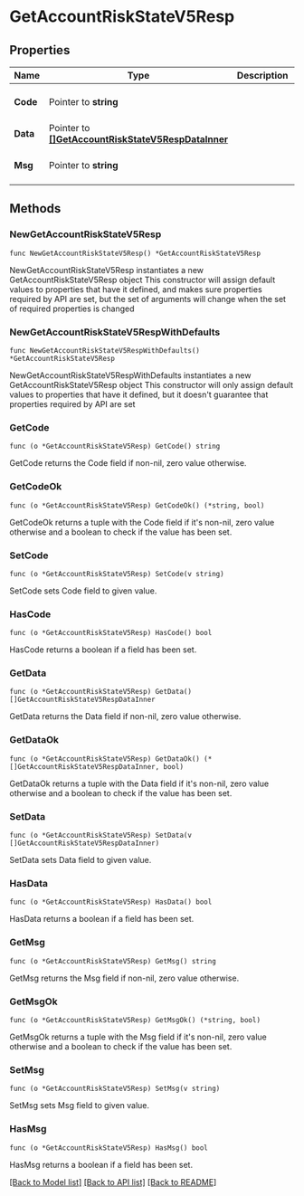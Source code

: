 # GetAccountRiskStateV5Resp

## Properties

Name | Type | Description | Notes
------------ | ------------- | ------------- | -------------
**Code** | Pointer to **string** |  | [optional] [default to ""]
**Data** | Pointer to [**[]GetAccountRiskStateV5RespDataInner**](GetAccountRiskStateV5RespDataInner.md) |  | [optional] 
**Msg** | Pointer to **string** |  | [optional] [default to ""]

## Methods

### NewGetAccountRiskStateV5Resp

`func NewGetAccountRiskStateV5Resp() *GetAccountRiskStateV5Resp`

NewGetAccountRiskStateV5Resp instantiates a new GetAccountRiskStateV5Resp object
This constructor will assign default values to properties that have it defined,
and makes sure properties required by API are set, but the set of arguments
will change when the set of required properties is changed

### NewGetAccountRiskStateV5RespWithDefaults

`func NewGetAccountRiskStateV5RespWithDefaults() *GetAccountRiskStateV5Resp`

NewGetAccountRiskStateV5RespWithDefaults instantiates a new GetAccountRiskStateV5Resp object
This constructor will only assign default values to properties that have it defined,
but it doesn't guarantee that properties required by API are set

### GetCode

`func (o *GetAccountRiskStateV5Resp) GetCode() string`

GetCode returns the Code field if non-nil, zero value otherwise.

### GetCodeOk

`func (o *GetAccountRiskStateV5Resp) GetCodeOk() (*string, bool)`

GetCodeOk returns a tuple with the Code field if it's non-nil, zero value otherwise
and a boolean to check if the value has been set.

### SetCode

`func (o *GetAccountRiskStateV5Resp) SetCode(v string)`

SetCode sets Code field to given value.

### HasCode

`func (o *GetAccountRiskStateV5Resp) HasCode() bool`

HasCode returns a boolean if a field has been set.

### GetData

`func (o *GetAccountRiskStateV5Resp) GetData() []GetAccountRiskStateV5RespDataInner`

GetData returns the Data field if non-nil, zero value otherwise.

### GetDataOk

`func (o *GetAccountRiskStateV5Resp) GetDataOk() (*[]GetAccountRiskStateV5RespDataInner, bool)`

GetDataOk returns a tuple with the Data field if it's non-nil, zero value otherwise
and a boolean to check if the value has been set.

### SetData

`func (o *GetAccountRiskStateV5Resp) SetData(v []GetAccountRiskStateV5RespDataInner)`

SetData sets Data field to given value.

### HasData

`func (o *GetAccountRiskStateV5Resp) HasData() bool`

HasData returns a boolean if a field has been set.

### GetMsg

`func (o *GetAccountRiskStateV5Resp) GetMsg() string`

GetMsg returns the Msg field if non-nil, zero value otherwise.

### GetMsgOk

`func (o *GetAccountRiskStateV5Resp) GetMsgOk() (*string, bool)`

GetMsgOk returns a tuple with the Msg field if it's non-nil, zero value otherwise
and a boolean to check if the value has been set.

### SetMsg

`func (o *GetAccountRiskStateV5Resp) SetMsg(v string)`

SetMsg sets Msg field to given value.

### HasMsg

`func (o *GetAccountRiskStateV5Resp) HasMsg() bool`

HasMsg returns a boolean if a field has been set.


[[Back to Model list]](../README.md#documentation-for-models) [[Back to API list]](../README.md#documentation-for-api-endpoints) [[Back to README]](../README.md)


